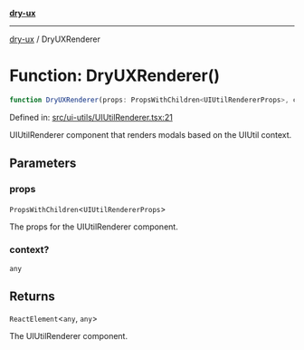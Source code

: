 [**dry-ux**](../README.md)

***

[dry-ux](../README.md) / DryUXRenderer

# Function: DryUXRenderer()

```ts
function DryUXRenderer(props: PropsWithChildren<UIUtilRendererProps>, context?: any): ReactElement<any, any>
```

Defined in: [src/ui-utils/UIUtilRenderer.tsx:21](https://github.com/navedr/dry-ux/blob/709faf84d0a46bbe07884742afd585685ac19a7a/src/ui-utils/UIUtilRenderer.tsx#L21)

UIUtilRenderer component that renders modals based on the UIUtil context.

## Parameters

### props

`PropsWithChildren`\<`UIUtilRendererProps`\>

The props for the UIUtilRenderer component.

### context?

`any`

## Returns

`ReactElement`\<`any`, `any`\>

The UIUtilRenderer component.
